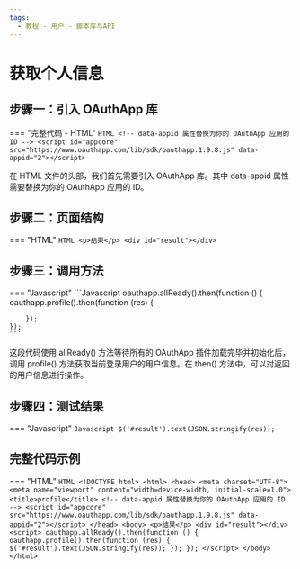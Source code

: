 ```yaml
---
tags:
  - 教程 - 用户 - 脚本库与API
---
```



# 获取个人信息

## 步骤一：引入 OAuthApp 库
=== "完整代码 - HTML"
    ```HTML
    <!-- data-appid 属性替换为你的 OAuthApp 应用的 ID -->
    <script id="appcore" src="https://www.oauthapp.com/lib/sdk/oauthapp.1.9.8.js" data-appid="2"></script>
    ```

在 HTML 文件的头部，我们首先需要引入 OAuthApp 库。其中 data-appid 属性需要替换为你的 OAuthApp 应用的 ID。


## 步骤二：页面结构
=== "HTML"
    ```HTML
    <p>结果</p>
    <div id="result"></div>
    ```


## 步骤三：调用方法

=== "Javascript"
    ```Javascript
    oauthapp.allReady().then(function () {
        oauthapp.profile().then(function (res) {
            
        });
    });
    ```

这段代码使用 allReady() 方法等待所有的 OAuthApp 插件加载完毕并初始化后，调用 profile() 方法获取当前登录用户的用户信息。在 then() 方法中，可以对返回的用户信息进行操作。


## 步骤四：测试结果

=== "Javascript"
    ```Javascript
    $('#result').text(JSON.stringify(res));
    ```




## 完整代码示例

=== "HTML"
    ```HTML
    <!DOCTYPE html>
    <html>
    <head>
        <meta charset="UTF-8">
        <meta name="viewport" content="width=device-width, initial-scale=1.0">
        <title>profile</title>
        <!-- data-appid 属性替换为你的 OAuthApp 应用的 ID -->
        <script id="appcore" src="https://www.oauthapp.com/lib/sdk/oauthapp.1.9.8.js" data-appid="2"></script>
    </head>
    <body>
        <p>结果</p>
        <div id="result"></div>
        <script>
            oauthapp.allReady().then(function () {
                oauthapp.profile().then(function (res) {
                    $('#result').text(JSON.stringify(res));
                });
            });
        </script>
    </body>
    </html>
    ```

